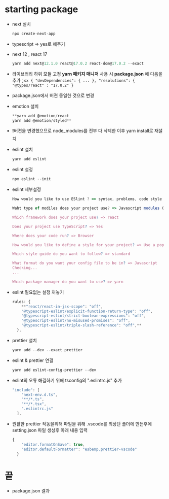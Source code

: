 # starting package

- next 설치
  ```jsx
  npx create-next-app
  ```
- typescript ⇒ yes로 해주기
- next 12 , react 17

  ```jsx
  yarn add next@12.1.0 react@17.0.2 react-dom@17.0.2 --exact
  ```

- 라이브러리 하위 모듈 고정
  **yarn 패키지 매니저** 사용 시 **package.json** 에 다음을 추가
  `jsx
  {
  	"devDependencies": {
  	...
  	},
  	"resolutions": {
  	"@types/react" : "17.0.2"
  }
  `
- package.json에서 버젼 동일한 것으로 변경
- emotion 설치
  ```jsx
  **yarn add @emotion/react
  yarn add @emotion/styled**
  ```
- ❗️버젼을 변경했으므로 node_modules를 전부 다 삭제한 이후 yarn install로 재설치
- eslint 설치
  ```jsx
  yarn add eslint
  ```
- eslint 설정
  ```jsx
  npx eslint --init
  ```
- eslint 세부설정

  ```jsx
  How would you like to use ESlint ? => syntax, problems, code style

  Waht type of modiles does your project use? => Javascript modules (import/export)

  Which framework does your project use? => react

  Does your project use TypeScript? => Yes

  Where does your code run? => Browser

  How would you like to define a style for your project? => Use a popular style guide

  Which style guide do you want to follow? => standard

  What format do you want your config file to be in? => Javascript
  Checking...
  ...

  Which package manager do you want to use? => yarn
  ```

- eslint 필요없는 설정 꺼놓기
  ```jsx
  rules: {
      **"react/react-in-jsx-scope": "off",
      "@typescript-eslint/explicit-function-return-type": "off",
      "@typescript-eslint/strict-boolean-expressions": "off",
      "@typescript-eslint/no-misused-promises": "off",
      "@typescript-eslint/triple-slash-reference": "off",**
    },
  ```
- prettier 설치
  ```jsx
  yarn add --dev --exact prettier
  ```
- eslint & prettier 연결
  ```jsx
  yarn add eslint-config-prettier --dev
  ```
- eslint의 오류 해결하기 위해 tsconfig의 ".eslintrc.js" 추가
  ```jsx
  "include": [
      "next-env.d.ts",
      "**/*.ts",
      "**/*.tsx",
      ".eslintrc.js"
    ],
  ```
- 원활한 prettier 작동을위해 파일을 위해 .vscode를 최상단 폴더에 만든후에
  setting.json 파일 생성후 아래 내용 입력
  ```jsx
  {
      "editor.formatOnSave": true,
      "editor.defaultFormatter": "esbenp.prettier-vscode"
    }
  ```

# 끝

- package.json 결과

